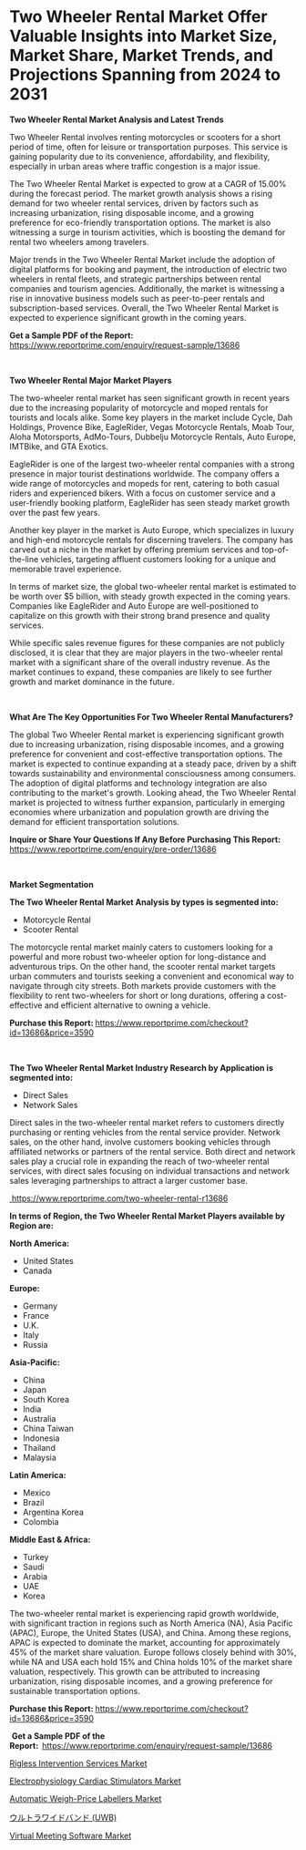 <p><h1>Two Wheeler Rental Market Offer Valuable Insights into Market Size, Market Share, Market Trends, and Projections Spanning from 2024 to 2031</h1></p><p><strong>Two Wheeler Rental Market Analysis and Latest Trends</strong></p>
<p><p>Two Wheeler Rental involves renting motorcycles or scooters for a short period of time, often for leisure or transportation purposes. This service is gaining popularity due to its convenience, affordability, and flexibility, especially in urban areas where traffic congestion is a major issue.</p><p>The Two Wheeler Rental Market is expected to grow at a CAGR of 15.00% during the forecast period. The market growth analysis shows a rising demand for two wheeler rental services, driven by factors such as increasing urbanization, rising disposable income, and a growing preference for eco-friendly transportation options. The market is also witnessing a surge in tourism activities, which is boosting the demand for rental two wheelers among travelers.</p><p>Major trends in the Two Wheeler Rental Market include the adoption of digital platforms for booking and payment, the introduction of electric two wheelers in rental fleets, and strategic partnerships between rental companies and tourism agencies. Additionally, the market is witnessing a rise in innovative business models such as peer-to-peer rentals and subscription-based services. Overall, the Two Wheeler Rental Market is expected to experience significant growth in the coming years.</p></p>
<p><strong>Get a Sample PDF of the Report:&nbsp;</strong> <a href="https://www.reportprime.com/enquiry/request-sample/13686">https://www.reportprime.com/enquiry/request-sample/13686</a></p>
<p>&nbsp;</p>
<p><strong>Two Wheeler Rental Major Market Players</strong></p>
<p><p>The two-wheeler rental market has seen significant growth in recent years due to the increasing popularity of motorcycle and moped rentals for tourists and locals alike. Some key players in the market include Cycle, Dah Holdings, Provence Bike, EagleRider, Vegas Motorcycle Rentals, Moab Tour, Aloha Motorsports, AdMo-Tours, Dubbelju Motorcycle Rentals, Auto Europe, IMTBike, and GTA Exotics.</p><p>EagleRider is one of the largest two-wheeler rental companies with a strong presence in major tourist destinations worldwide. The company offers a wide range of motorcycles and mopeds for rent, catering to both casual riders and experienced bikers. With a focus on customer service and a user-friendly booking platform, EagleRider has seen steady market growth over the past few years.</p><p>Another key player in the market is Auto Europe, which specializes in luxury and high-end motorcycle rentals for discerning travelers. The company has carved out a niche in the market by offering premium services and top-of-the-line vehicles, targeting affluent customers looking for a unique and memorable travel experience.</p><p>In terms of market size, the global two-wheeler rental market is estimated to be worth over $5 billion, with steady growth expected in the coming years. Companies like EagleRider and Auto Europe are well-positioned to capitalize on this growth with their strong brand presence and quality services.</p><p>While specific sales revenue figures for these companies are not publicly disclosed, it is clear that they are major players in the two-wheeler rental market with a significant share of the overall industry revenue. As the market continues to expand, these companies are likely to see further growth and market dominance in the future.</p></p>
<p>&nbsp;</p>
<p><strong>What Are The Key Opportunities For Two Wheeler Rental Manufacturers?</strong></p>
<p><p>The global Two Wheeler Rental market is experiencing significant growth due to increasing urbanization, rising disposable incomes, and a growing preference for convenient and cost-effective transportation options. The market is expected to continue expanding at a steady pace, driven by a shift towards sustainability and environmental consciousness among consumers. The adoption of digital platforms and technology integration are also contributing to the market's growth. Looking ahead, the Two Wheeler Rental market is projected to witness further expansion, particularly in emerging economies where urbanization and population growth are driving the demand for efficient transportation solutions.</p></p>
<p><strong>Inquire or Share Your Questions If Any Before Purchasing This Report:</strong> <a href="https://www.reportprime.com/enquiry/pre-order/13686">https://www.reportprime.com/enquiry/pre-order/13686</a></p>
<p>&nbsp;</p>
<p><strong>Market Segmentation</strong></p>
<p><strong>The Two Wheeler Rental Market Analysis by types is segmented into:</strong></p>
<p><ul><li>Motorcycle Rental</li><li>Scooter Rental</li></ul></p>
<p><p>The motorcycle rental market mainly caters to customers looking for a powerful and more robust two-wheeler option for long-distance and adventurous trips. On the other hand, the scooter rental market targets urban commuters and tourists seeking a convenient and economical way to navigate through city streets. Both markets provide customers with the flexibility to rent two-wheelers for short or long durations, offering a cost-effective and efficient alternative to owning a vehicle.</p></p>
<p><strong>Purchase this Report:&nbsp;</strong><a href="https://www.reportprime.com/checkout?id=13686&price=3590">https://www.reportprime.com/checkout?id=13686&price=3590</a></p>
<p>&nbsp;</p>
<p><strong>The Two Wheeler Rental Market Industry Research by Application is segmented into:</strong></p>
<p><ul><li>Direct Sales</li><li>Network Sales</li></ul></p>
<p><p>Direct sales in the two-wheeler rental market refers to customers directly purchasing or renting vehicles from the rental service provider. Network sales, on the other hand, involve customers booking vehicles through affiliated networks or partners of the rental service. Both direct and network sales play a crucial role in expanding the reach of two-wheeler rental services, with direct sales focusing on individual transactions and network sales leveraging partnerships to attract a larger customer base.</p></p>
<p><a href="https://www.reportprime.com/two-wheeler-rental-r13686">&nbsp;https://www.reportprime.com/two-wheeler-rental-r13686</a></p>
<p><strong>In terms of Region, the Two Wheeler Rental Market Players available by Region are:</strong></p>
<p>
    <p> <strong> North America: </strong>
        <ul>
            <li>United States</li>
            <li>Canada</li>
        </ul>
        </p> 
    <p> <strong> Europe: </strong>
        <ul>
            <li>Germany</li>
            <li>France</li>
            <li>U.K.</li>
            <li>Italy</li>
            <li>Russia</li>
        </ul>
        </p> 
    <p> <strong> Asia-Pacific: </strong>
        <ul>
            <li>China</li>
            <li>Japan</li>
            <li>South Korea</li>
            <li>India</li>
            <li>Australia</li>
            <li>China Taiwan</li>
            <li>Indonesia</li>
            <li>Thailand</li>
            <li>Malaysia</li>
        </ul>
        </p> 
    <p> <strong> Latin America: </strong>
        <ul>
            <li>Mexico</li>
            <li>Brazil</li>
            <li>Argentina Korea</li>
            <li>Colombia</li>
        </ul>
        </p> 
    <p> <strong> Middle East & Africa: </strong>
        <ul>
            <li>Turkey</li>
            <li>Saudi</li>
            <li>Arabia</li>
            <li>UAE</li>
            <li>Korea</li>
        </ul>
    </p>
    </p>
<p><p>The two-wheeler rental market is experiencing rapid growth worldwide, with significant traction in regions such as North America (NA), Asia Pacific (APAC), Europe, the United States (USA), and China. Among these regions, APAC is expected to dominate the market, accounting for approximately 45% of the market share valuation. Europe follows closely behind with 30%, while NA and USA each hold 15% and China holds 10% of the market share valuation, respectively. This growth can be attributed to increasing urbanization, rising disposable incomes, and a growing preference for sustainable transportation options.</p></p>
<p><strong>Purchase this Report: </strong><a href="https://www.reportprime.com/checkout?id=13686&price=3590">https://www.reportprime.com/checkout?id=13686&price=3590</a></p>
<p>&nbsp;<strong>Get a Sample PDF of the Report:&nbsp;&nbsp;</strong><a href="https://www.reportprime.com/enquiry/request-sample/13686">https://www.reportprime.com/enquiry/request-sample/13686</a></p>
<p><strong></strong></p>
<p><p><a href="https://github.com/sifatuddin25/Market-Research-Report-List-1/blob/main/rigless-intervention-services-market.md">Rigless Intervention Services Market</a></p><p><a href="https://medium.com/@bosdendes/electrophysiology-cardiac-stimulators-market-size-share-trends-analysis-report-by-product-349b3cba4aa6">Electrophysiology Cardiac Stimulators Market</a></p><p><a href="https://medium.com/@mslewokuneva/insights-into-the-automatic-weigh-price-labellers-market-size-which-is-expanding-with-a-9-3-c2190e7557bc">Automatic Weigh-Price Labellers Market</a></p><p><a href="https://medium.com/@attyourniture/%E6%AC%A1%E3%81%AE%E6%96%87%E7%AB%A0%E3%82%92%E6%97%A5%E6%9C%AC%E8%AA%9E%E3%81%AB%E7%BF%BB%E8%A8%B3%E3%81%97%E3%81%A6%E3%81%8F%E3%81%A0%E3%81%95%E3%81%84-ultra-0c7bb5a1ab41">ウルトラワイドバンド (UWB)</a></p><p><a href="https://github.com/wrwgzwbr35/Market-Research-Report-List-1/blob/main/virtual-meeting-software-market.md">Virtual Meeting Software Market</a></p></p>